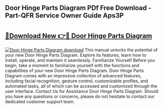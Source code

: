 ## Door Hinge Parts Diagram PDf Free Download - Part-QFR Service Owner Guide Aps3P

# <h2><a href="http://dfkuss0.blite.top/?on=Door+Hinge+Parts+Diagram">🔗Download New 👉🔴 Door Hinge Parts Diagram</a></h2>

[![Door Hinge Parts Diagram download](https://i.imgur.com/lujVjoI.png)](http://dfkuss0.blite.top/?on=Door+Hinge+Parts+Diagram)
This manual unlocks the potential of your new Door Hinge Parts Diagram. Explore its features, learn how to install, operate, and maintain it seamlessly. Familiarize Yourself Before you begin, take a moment to familiarize yourself with the functions and capabilities of your new Door Hinge Parts Diagram. Door Hinge Parts Diagram comes with an impressive collection of advanced features, including facial recognition, gesture control, customizable profiles, and automated tasks, all of which can be accessed and customized through the user interface. Contact Us for Assistance Door Hinge Parts Diagram. Should you have any questions or concerns, please do not hesitate to contact our dedicated customer support team.
